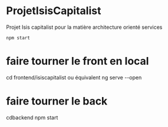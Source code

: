 # ProjetIsisCapitalist
Projet Isis capitalist pour la matière architecture orienté services
```
npm start
```
# faire tourner le front en local 
cd frontend/isiscapitalist ou équivalent
ng serve --open

# faire tourner le back
cdbackend 
npm start
